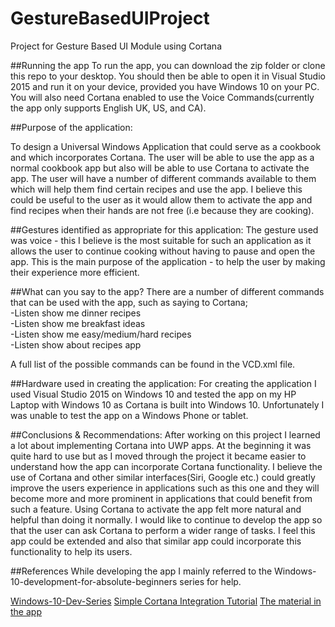 # GestureBasedUIProject
Project for Gesture Based UI Module using Cortana

##Running the app
To run the app, you can download the zip folder or clone this repo to your desktop. You should then be able to open it in Visual Studio 2015 and run it on your device, provided you have Windows 10 on your PC. You will also need Cortana enabled to use the Voice Commands(currently the app only supports English UK, US, and CA).

##Purpose of the application:

To design a Universal Windows Application that could serve as a cookbook and which incorporates Cortana. The user will be able to use the 
app as a normal cookbook app but also will be able to use Cortana to activate the app. The user will have a number of different commands available 
to them which will help them find certain recipes and use the app. I believe this could be useful to the user as it would allow them to activate 
the app and find recipes when their hands are not free (i.e because they are cooking).

##Gestures identified as appropriate for this application:
The gesture used was voice - this I believe is the most suitable for such an application as it allows the user to continue cooking without 
having to pause and open the app. This is the main purpose of the application - to help the user by making their experience more efficient.

##What can you say to the app?
There are a number of different commands that can be used with the app, such as saying to Cortana;  
-Listen show me dinner recipes  
-Listen show me breakfast ideas  
-Listen show me easy/medium/hard recipes  
-Listen show about recipes app

A full list of the possible commands can be found in the VCD.xml file.

##Hardware used in creating the application:
For creating the application I used Visual Studio 2015 on Windows 10 and tested the app on my HP Laptop with Windows 10 as Cortana is 
built into Windows 10. Unfortunately I was unable to test the app on a Windows Phone or tablet.

##Conclusions & Recommendations:
After working on this project I learned a lot about implementing Cortana into UWP apps. At the beginning it was quite hard to use but as I moved through the project it became easier to understand how the app can incorporate Cortana functionality. I believe the use of Cortana and other similar interfaces(Siri, Google etc.) could greatly improve the users experience in applications such as this one and they will become more and more prominent in applications that could benefit from such a feature. Using Cortana to activate the app felt more natural and helpful than doing it normally.
I would like to continue to develop the app so that the user can ask Cortana to perform a wider range of tasks. I feel this app could be extended and also that similar app could incorporate this functionality to help its users.


##References
While developing the app I mainly referred to the Windows-10-development-for-absolute-beginners series for help.

[Windows-10-Dev-Series](https://channel9.msdn.com/Series/Windows-10-development-for-absolute-beginners)
[Simple Cortana Integration Tutorial](https://www.youtube.com/watch?v=0Wcn-ZK9mi4)
[The material in the app](http://www.bbcgoodfood.com/)

